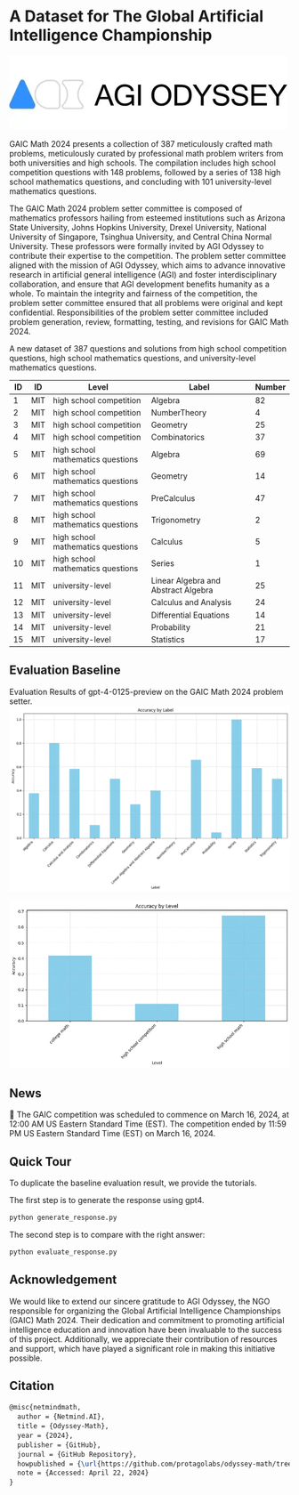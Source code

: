 # A Dataset for The Global Artificial Intelligence Championship
![odyssey](./docs/odyssey.webp)

GAIC Math 2024 presents a collection of 387 meticulously crafted math problems, meticulously curated by professional math problem writers from both universities and high schools. The compilation includes high school competition questions with 148 problems, followed by a series of 138 high school mathematics questions, and concluding with 101 university-level mathematics questions. 

The GAIC Math 2024 problem setter committee is composed of mathematics professors hailing from esteemed institutions such as Arizona State University, Johns Hopkins University, Drexel University, National University of Singapore, Tsinghua University, and Central China Normal University. These professors were formally invited by AGI Odyssey to contribute their expertise to the competition. The problem setter committee aligned with the mission of AGI Odyssey, which aims to advance innovative research in artificial general intelligence (AGI) and foster interdisciplinary collaboration, and ensure that AGI development benefits humanity as a whole. To maintain the integrity and fairness of the competition, the problem setter committee ensured that all problems were original and kept confidential. Responsibilities of the problem setter committee included problem generation, review, formatting, testing, and revisions for GAIC Math 2024.


A new dataset of 387 questions and solutions from high school competition questions, high school mathematics questions, and university-level mathematics questions.


| ID | ID         | Level                                     | Label                                              | Number   | 
|----|------------|-------------------------------------------|----------------------------------------------------|----------|
| 1  | MIT        | high school competition                   | Algebra                                            | 82       | 
| 2  | MIT        | high school competition                   | NumberTheory                                       | 4        | 
| 3  | MIT        | high school competition                   | Geometry                                           | 25       | 
| 4  | MIT        | high school competition                   | Combinatorics                                      | 37       | 
| 5  | MIT        | high school mathematics questions         | Algebra                                            | 69       | 
| 6  | MIT        | high school mathematics questions         | Geometry                                           | 14       | 
| 7  | MIT        | high school mathematics questions         | PreCalculus                                        | 47       | 
| 8  | MIT        | high school mathematics questions         | Trigonometry                                       | 2        | 
| 9  | MIT        | high school mathematics questions         | Calculus                                           | 5        | 
| 10 | MIT        | high school mathematics questions         | Series                                             | 1        | 
| 11 | MIT        | university-level                          | Linear Algebra and Abstract Algebra                | 25       | 
| 12 | MIT        | university-level                          | Calculus and Analysis                              | 24       | 
| 13 | MIT        | university-level                          | Differential Equations                             | 14       | 
| 14 | MIT        | university-level                          | Probability                                        | 21       | 
| 15 | MIT        | university-level                          | Statistics                                         | 17       | 

## Evaluation Baseline

Evaluation Results of gpt-4-0125-preview on the GAIC Math 2024 problem setter.
![visualize based on different label](./docs/acc_by_label.webp)

![visualize based on different level](./docs/acc_by_level.webp)


## News

🌟 The GAIC competition was scheduled to commence on March 16, 2024, at 12:00 AM US Eastern Standard Time (EST). The competition ended by 11:59 PM US Eastern Standard Time (EST) on March 16, 2024.

## Quick Tour

To duplicate the baseline evaluation result, we provide the tutorials.

The first step is to generate the response using gpt4.
```python
python generate_response.py
```

The second step is to compare with the right answer:
```python
python evaluate_response.py
```


## ​​Acknowledgement

We would like to extend our sincere gratitude to AGI Odyssey, the NGO responsible for organizing the Global Artificial Intelligence Championships (GAIC) Math 2024. Their dedication and commitment to promoting artificial intelligence education and innovation have been invaluable to the success of this project. Additionally, we appreciate their contribution of resources and support, which have played a significant role in making this initiative possible.

## Citation

```latex
@misc{netmindmath,
  author = {Netmind.AI},
  title = {Odyssey-Math},
  year = {2024},
  publisher = {GitHub},
  journal = {GitHub Repository},
  howpublished = {\url{https://github.com/protagolabs/odyssey-math/tree/main}},
  note = {Accessed: April 22, 2024}
}
```
